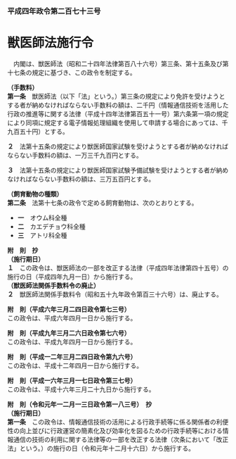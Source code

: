 ### 平成四年政令第二百七十三号  
# 獣医師法施行令  
　内閣は、獣医師法（昭和二十四年法律第百八十六号）第三条、第十五条及び第十七条の規定に基づき、この政令を制定する。  
  
**（手数料）**  
**第一条**　獣医師法（以下「法」という。）第三条の規定により免許を受けようとする者が納めなければならない手数料の額は、二千円（情報通信技術を活用した行政の推進等に関する法律（平成十四年法律第百五十一号）第六条第一項の規定により同項に規定する電子情報処理組織を使用して申請する場合にあっては、千九百五十円）とする。  
  
**２**　法第十五条の規定により獣医師国家試験を受けようとする者が納めなければならない手数料の額は、一万三千九百円とする。  
  
**３**　法第十五条の規定により獣医師国家試験予備試験を受けようとする者が納めなければならない手数料の額は、三万五百円とする。  
  
**（飼育動物の種類）**  
**第二条**　法第十七条の政令で定める飼育動物は、次のとおりとする。  
* **一**　オウム科全種  
* **二**　カエデチョウ科全種  
* **三**　アトリ科全種  
  
**附　則　抄**  
**（施行期日）**  
**１**　この政令は、獣医師法の一部を改正する法律（平成四年法律第四十五号）の施行の日（平成四年九月一日）から施行する。  
**（獣医師法関係手数料令の廃止）**  
**２**　獣医師法関係手数料令（昭和五十九年政令第百三十六号）は、廃止する。  
  
**附　則（平成六年三月二四日政令第七三号）**  
この政令は、平成六年四月一日から施行する。  
  
**附　則（平成九年三月二六日政令第七六号）**  
この政令は、平成九年四月一日から施行する。  
  
**附　則（平成一二年三月二四日政令第九六号）**  
この政令は、平成十二年四月一日から施行する。  
  
**附　則（平成一六年三月一七日政令第三七号）**  
この政令は、平成十六年三月二十九日から施行する。  
  
**附　則（令和元年一二月一三日政令第一八三号）　抄**  
**（施行期日）**  
**第一条**　この政令は、情報通信技術の活用による行政手続等に係る関係者の利便性の向上並びに行政運営の簡素化及び効率化を図るための行政手続等における情報通信の技術の利用に関する法律等の一部を改正する法律（次条において「改正法」という。）の施行の日（令和元年十二月十六日）から施行する。  
  
